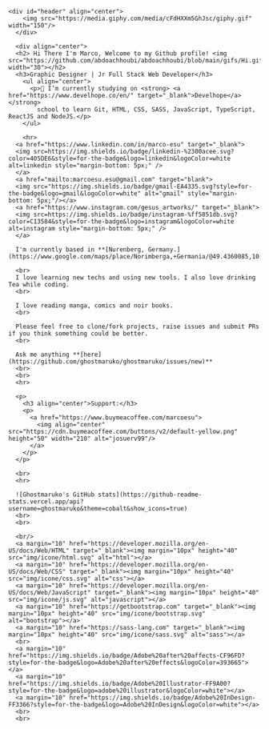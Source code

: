     <div id="header" align="center">
        <img src="https://media.giphy.com/media/cFdHXXm5GhJsc/giphy.gif" width="150"/>
      </div>
      
      <div align="center">
      <h2> Hi There I'm Marco, Welcome to my Github profile! <img src="https://github.com/abdoachhoubi/abdoachhoubi/blob/main/gifs/Hi.gif" width="30"></h2>
      <h3>Graphic Designer | Jr Full Stack Web Developer</h3>
        <ul align="center">
          <p>🔭 I’m currently studying on <strong> <a href="https://www.develhope.co/en/" target="_blank">Develhope</a> </strong>
            school to learn Git, HTML, CSS, SASS, JavaScript, TypeScript, ReactJS and NodeJS.</p>
        </ul>
      
        <hr>
      <a href="https://www.linkedin.com/in/marco-esu" target="_blank">
      <img src=https://img.shields.io/badge/linkedin-%2300acee.svg?color=405DE6&style=for-the-badge&logo=linkedin&logoColor=white alt=linkedin style="margin-bottom: 5px;" />
      </a>
      <a href="mailto:marcoesu.esu@gmail.com" target="blank">
      <img src="https://img.shields.io/badge/gmail-EA4335.svg?style=for-the-badge&logo=gmail&logoColor=white" alt="gmail" style="margin-bottom: 5px;"/></a>
      <a href="https://www.instagram.com/gesus_artworks/" target="_blank">
      <img src=https://img.shields.io/badge/instagram-%ff5851db.svg?color=C13584&style=for-the-badge&logo=instagram&logoColor=white alt=instagram style="margin-bottom: 5px;" />
      </a>

      I'm currently based in **[Nurenberg, Germany.](https://www.google.com/maps/place/Norimberga,+Germania/@49.4360085,10.9926115,11z/data=!3m1!4b1!4m5!3m4!1s0x479f57aeb5b61cd3:0xdd5daf85a98c21b7!8m2!3d49.4521018!4d11.0766654)**
      
      <br>
      I love learning new techs and using new tools. I also love drinking Tea while coding.
      <br>
        
      I love reading manga, comics and noir books.
      <br>
        
      Please feel free to clone/fork projects, raise issues and submit PRs if you think something could be better.
      <br>
        
      Ask me anything **[here](https://github.com/ghostmaruko/ghostmaruko/issues/new)**
      <br>
      <br>
      <hr>
        
      <p>
        <h3 align="center">Support:</h3>
        <p>
          <a href="https://www.buymeacoffee.com/marcoesu">
            <img align="center" src="https://cdn.buymeacoffee.com/buttons/v2/default-yellow.png" height="50" width="210" alt="josuerv99"/>
          </a>
        </p>
      </p>
      
      <br>
      <hr>
      
      ![Ghostmaruko's GitHub stats](https://github-readme-stats.vercel.app/api?username=ghostmaruko&theme=cobalt&show_icons=true)
      <br>
      <br>
      
      <br/>
      <a margin="10" href="https://developer.mozilla.org/en-US/docs/Web/HTML" target="_blank"><img margin="10px" height="40" src="img/icone/html.svg" alt="html"></a>
      <a margin="10" href="https://developer.mozilla.org/en-US/docs/Web/CSS" target="_blank"><img margin="10px" height="40" src="img/icone/css.svg" alt="css"></a>
      <a margin="10" href="https://developer.mozilla.org/en-US/docs/Web/JavaScript" target="_blank"><img margin="10px" height="40" src="img/icone/js.svg" alt="javascript"></a>
      <a margin="10" href="https://getbootstrap.com" target="_blank"><img margin="10px" height="40" src="img/icone/bootstrap.svg" alt="bootstrap"></a>
      <a margin="10" href="https://sass-lang.com" target="_blank"><img margin="10px" height="40" src="img/icone/sass.svg" alt="sass"></a>
      <br>
      <a margin="10" href="https://img.shields.io/badge/Adobe%20after%20affects-CF96FD?style=for-the-badge&logo=Adobe%20after%20effects&logoColor=393665"></a>
      <a margin="10" href="https://img.shields.io/badge/Adobe%20Illustrator-FF9A00?style=for-the-badge&logo=adobe%20illustrator&logoColor=white"></a>
      <a margin="10" href="https://img.shields.io/badge/Adobe%20InDesign-FF3366?style=for-the-badge&logo=Adobe%20InDesign&logoColor=white"></a>
      <br>
      <br>
